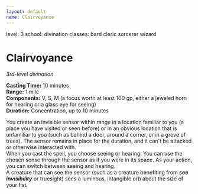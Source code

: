 ```yaml
---
layout: default
name: Clairvoyance
---
```

level: 3
school: divination
classes: bard
         cleric
         sorcerer
         wizard

# Clairvoyance 
_3rd-level divination_ 

**Casting Time:** 10 minutes    
**Range:** 1 mile    
**Components:** V, S, M (a focus worth at least 100 gp, either a jeweled horn for hearing or a glass eye for seeing)    
**Duration:** Concentration, up to 10 minutes 

You create an invisible sensor within range in a location familiar to you (a place you have visited or seen before) or in an obvious location that is unfamiliar to you (such as behind a door, around a corner, or in a grove of trees). The sensor remains in place for the duration, and it can't be attacked or otherwise interacted with.    
When you cast the spell, you choose seeing or hearing. You can use the chosen sense through the sensor as if you were in its space. As your action, you can switch between seeing and hearing.    
A creature that can see the sensor (such as a creature benefiting from **_see invisibility_** or truesight) sees a luminous, intangible orb about the size of your fist. 